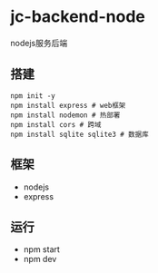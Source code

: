 # jc-backend-node
nodejs服务后端

## 搭建
```shell
npm init -y
npm install express # web框架
npm install nodemon # 热部署
npm install cors # 跨域
npm install sqlite sqlite3 # 数据库
```

## 框架

* nodejs
* express

## 运行

* npm start
* npm dev
